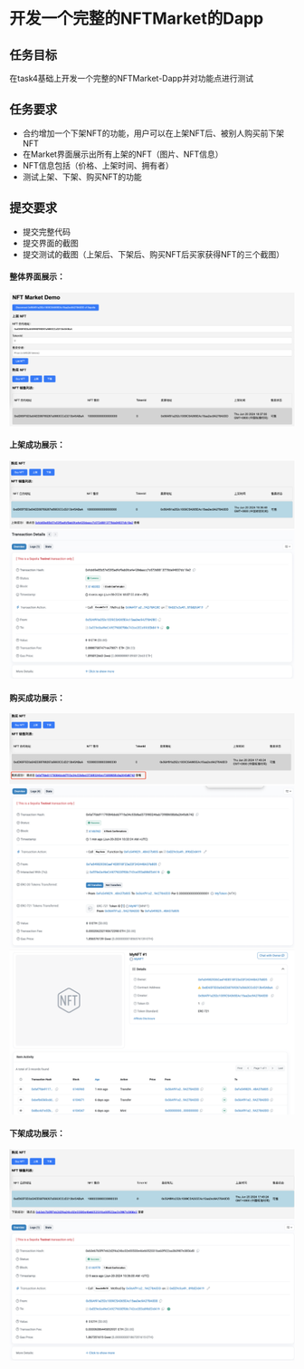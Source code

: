 # 开发一个完整的NFTMarket的Dapp
## 任务目标
在task4基础上开发一个完整的NFTMarket-Dapp并对功能点进行测试
## 任务要求
- 合约增加一个下架NFT的功能，用户可以在上架NFT后、被别人购买前下架NFT
- 在Market界面展示出所有上架的NFT（图片、NFT信息）
- NFT信息包括（价格、上架时间、拥有者）
- 测试上架、下架、购买NFT的功能
## 提交要求
- 提交完整代码
- 提交界面的截图
- 提交测试的截图（上架后、下架后、购买NFT后买家获得NFT的三个截图）


#### 整体界面展示：

![design](design.png)

#### 上架成功展示：

![上架](上架.png)
![上架hash](上架hash.png)

#### 购买成功展示：

![购买](购买.png)
![购买hash](购买hash.png)
![购买后NFT官网](购买后NFT官网.png)

#### 下架成功展示：

![下架](下架.png)
![下架hash](下架hash.png)